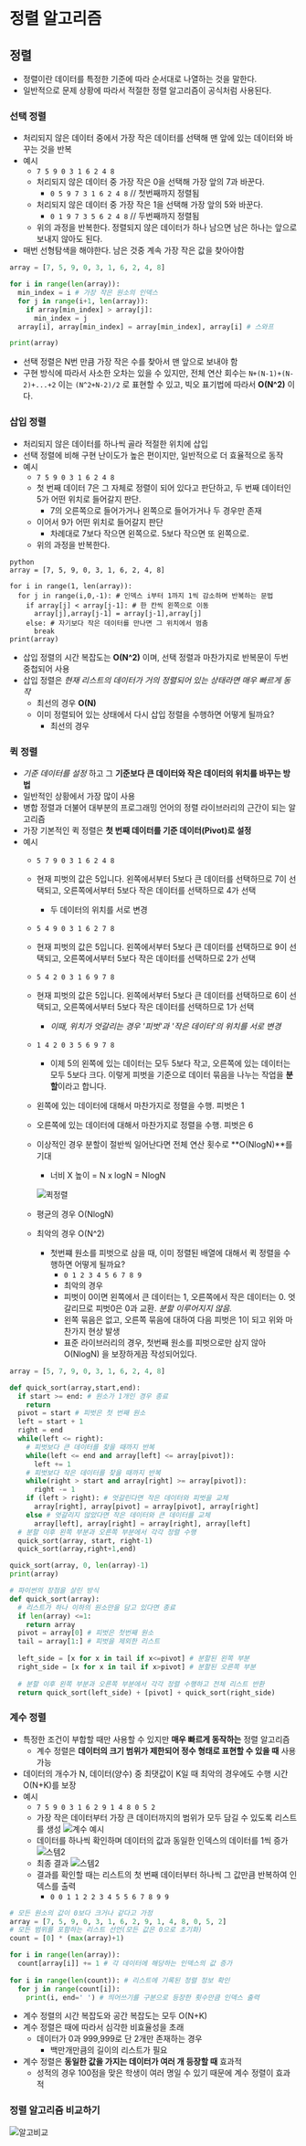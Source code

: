 # 정렬 알고리즘

## 정렬
- 정렬이란 데이터를 특정한 기준에 따라 순서대로 나열하는 것을 말한다.
- 일반적으로 문제 상황에 따라서 적절한 정렬 알고리즘이 공식처럼 사용된다.

### 선택 정렬
- 처리되지 않은 데이터 중에서 가장 작은 데이터를 선택해 맨 앞에 있는 데이터와 바꾸는 것을 반복
- 예시
  - `7 5 9 0 3 1 6 2 4 8`
  - 처리되지 않은 데이터 중 가장 작은 0을 선택해 가장 앞의 7과 바꾼다.
    - `0 5 9 7 3 1 6 2 4 8` // 첫번째까지 정렬됨
  - 처리되지 않은 데이터 중 가장 작은 1을 선택해 가장 앞의 5와 바꾼다.
    - `0 1 9 7 3 5 6 2 4 8` // 두번째까지 정렬됨
  - 위의 과정을 반복한다. 정렬되지 않은 데이터가 하나 남으면 남은 하나는 앞으로 보내지 않아도 된다.
- 매번 선형탐색을 해야한다. 남은 것중 계속 가장 작은 값을 찾아야함
```python
array = [7, 5, 9, 0, 3, 1, 6, 2, 4, 8]

for i in range(len(array)):
  min_index = i # 가장 작은 원소의 인덱스
  for j in range(i+1, len(array)):
    if array[min_index] > array[j]:
      min_index = j
  array[i], array[min_index] = array[min_index], array[i] # 스와프

print(array)
```

- 선택 정렬은 N번 만큼 가장 작은 수를 찾아서 맨 앞으로 보내야 함
- 구현 방식에 따라서 사소한 오차는 있을 수 있지만, 전체 연산 회수는 `N+(N-1)+(N-2)+...+2`
  이는 `(N^2+N-2)/2` 로 표현할 수 있고, 빅오 표기법에 따라서 **O(N^2)** 이다.

### 삽입 정렬
- 처리되지 않은 데이터를 하나씩 골라 적절한 위치에 삽입
- 선택 정렬에 비해 구현 난이도가 높은 편이지만, 일반적으로 더 효율적으로 동작
- 예시
  - `7 5 9 0 3 1 6 2 4 8`
  - 첫 번째 데이터 7은 그 자체로 정렬이 되어 있다고 판단하고, 두 번째 데이터인 5가 어떤 위치로 들어갈지 판단.
    - 7의 오른쪽으로 들어가거나 왼쪽으로 들어가거나 두 경우만 존재
  - 이어서 9가 어떤 위치로 들어갈지 판단
    - 차례대로 7보다 작으면 왼쪽으로. 5보다 작으면 또 왼쪽으로. 
  - 위의 과정을 반복한다.
  
```
python
array = [7, 5, 9, 0, 3, 1, 6, 2, 4, 8]

for i in range(1, len(array)):
  for j in range(i,0,-1): # 인덱스 i부터 1까지 1씩 감소하며 반복하는 문법
    if array[j] < array[j-1]: # 한 칸씩 왼쪽으로 이동
      array[j],array[j-1] = array[j-1],array[j]
    else: # 자기보다 작은 데이터를 만나면 그 위치에서 멈춤
      break
print(array)
```

- 삽입 정렬의 시간 복잡도는 **O(N^2)** 이며, 선택 정렬과 마찬가지로 반복문이 두번 중첩되어 사용
- 삽입 정렬은 *현재 리스트의 데이터가 거의 정렬되어 있는 상태라면 매우 빠르게 동작*
  - 최선의 경우 **O(N)**
  - 이미 정렬되어 있는 상태에서 다시 삽입 정렬을 수행하면 어떻게 될까요?
    - 최선의 경우

### 퀵 정렬
- *기준 데이터를 설정* 하고 그 **기준보다 큰 데이터와 작은 데이터의 위치를 바꾸는 방법**
- 일반적인 상황에서 가장 많이 사용
- 병합 정렬과 더불어 대부분의 프로그래밍 언어의 정렬 라이브러리의 근간이 되는 알고리즘
- 가장 기본적인 퀵 정렬은 **첫 번째 데이터를 기준 데이터(Pivot)로 설정**
- 예시
  - `5 7 9 0 3 1 6 2 4 8`
  - 현재 피벗의 값은 5입니다. 왼쪽에서부터 5보다 큰 데이터를 선택하므로 7이 선택되고, 오른쪽에서부터 5보다 작은 데이터를 선택하므로 4가 선택
    - 두 데이터의 위치를 서로 변경
  - `5 4 9 0 3 1 6 2 7 8`
  - 현재 피벗의 값은 5입니다. 왼쪽에서부터 5보다 큰 데이터를 선택하므로 9이 선택되고, 오른쪽에서부터 5보다 작은 데이터를 선택하므로 2가 선택
  - `5 4 2 0 3 1 6 9 7 8`
  - 현재 피벗의 값은 5입니다. 왼쪽에서부터 5보다 큰 데이터를 선택하므로 6이 선택되고, 오른쪽에서부터 5보다 작은 데이터를 선택하므로 1가 선택
    - *이때, 위치가 엇갈리는 경우 '피벗'과 '작은 데이터'의 위치를 서로 변경*
  - `1 4 2 0 3 5 6 9 7 8`
    - 이제 5의 왼쪽에 있는 데이터는 모두 5보다 작고, 오른쪽에 있는 데이터는 모두 5보다 크다. 이렇게 피벗을 기준으로 데이터 묶음을 나누는 작업을 **분할**이라고 합니다.
  - 왼쪽에 있는 데이터에 대해서 마찬가지로 정렬을 수행. 피벗은 1
  - 오른쪽에 있는 데이터에 대해서 마찬가지로 정렬을 수행. 피벗은 6
  - 이상적인 경우 분할이 절반씩 일어난다면 전체 연산 횟수로 **O(NlogN)**를 기대
    - 너비 X 높이 = N x logN = NlogN
    
    ![퀵정렬](https://user-images.githubusercontent.com/47052106/105361013-9571fa00-5c3c-11eb-8ba7-fa0ea36b9239.png)

  - 평균의 경우 O(NlogN)
  - 최악의 경우 O(N^2)
    - 첫번쨰 원소를 피벗으로 삼을 때, 이미 정렬된 배열에 대해서 퀵 정렬을 수행하면 어떻게 될까요?
      - `0 1 2 3 4 5 6 7 8 9`
      - 최악의 경우
      - 피벗이 0이면 왼쪽에서 큰 데이터는 1, 오른쪽에서 작은 데이터는 0. 엇갈리므로 피벗0은 0과 교환. *분할 이루어지지 않음.*
      - 왼쪽 묶음은 없고, 오른쪽 묶음에 대하여 다음 피벗은 1이 되고 위와 마찬가지 현상 발생
      - 표준 라이브러리의 경우, 첫번째 원소를 피벗으로만 삼지 않아 O(NlogN) 을 보장하게끔 작성되어있다.
 
```python
array = [5, 7, 9, 0, 3, 1, 6, 2, 4, 8]

def quick_sort(array,start,end):
  if start >= end: # 원소가 1개인 경우 종료
    return
  pivot = start # 피벗은 첫 번째 원소
  left = start + 1
  right = end
  while(left <= right):
    # 피벗보다 큰 데이터를 찾을 때까지 반복
    while(left <= end and array[left] <= array[pivot]):
      left += 1
    # 피벗보다 작은 데이터를 찾을 때까지 반복
    while(right > start and array[right] >= array[pivot]):
      right -= 1
    if (left > right): # 엇갈린다면 작은 데이터와 피벗을 교체
      array[right], array[pivot] = array[pivot], array[right]
    else # 엇갈리지 않았다면 작은 데이터와 큰 데이터를 교체
      array[left], array[right] = array[right], array[left]
  # 분할 이후 왼쪽 부분과 오른쪽 부분에서 각각 정렬 수행
  quick_sort(array, start, right-1)
  quick_sort(array,right+1,end)

quick_sort(array, 0, len(array)-1)
print(array)

# 파이썬의 장점을 살린 방식
def quick_sort(array): 
  # 리스트가 하나 이하의 원소만을 담고 있다면 종료
  if len(array) <=1:
    return array
  pivot = array[0] # 피벗은 첫번째 원소
  tail = array[1:] # 피벗을 제외한 리스트
  
  left_side = [x for x in tail if x<=pivot] # 분할된 왼쪽 부분
  right_side = [x for x in tail if x>pivot] # 분할된 오른쪽 부분
  
  # 분할 이후 왼쪽 부분과 오른쪽 부분에서 각각 정렬 수행하고 전체 리스트 반환
  return quick_sort(left_side) + [pivot] + quick_sort(right_side)
```

### 계수 정렬
- 특정한 조건이 부합할 때만 사용할 수 있지만 **매우 빠르게 동작하는** 정렬 알고리즘
  - 계수 정렬은 **데이터의 크기 범위가 제한되어 정수 형태로 표현할 수 있을 때** 사용 가능
- 데이터의 개수가 N, 데이터(양수) 중 최댓값이 K일 때 최악의 경우에도 수행 시간 O(N+K)를 보장
- 예시
  - `7 5 9 0 3 1 6 2 9 1 4 8 0 5 2`
  - 가장 작은 데이터부터 가장 큰 데이터까지의 범위가 모두 담길 수 있도록 리스트를 생성
    ![계수 예시](https://user-images.githubusercontent.com/47052106/105368174-973fbb80-5c44-11eb-88f3-2832777efb2e.JPG)
  - 데이터를 하나씩 확인하며 데이터의 값과 동일한 인덱스의 데이터를 1씩 증가
    ![스템2](https://user-images.githubusercontent.com/47052106/105368179-973fbb80-5c44-11eb-98a4-1e255ff50594.JPG)
  - 최종 결과
    ![스템2](https://user-images.githubusercontent.com/47052106/105368179-973fbb80-5c44-11eb-98a4-1e255ff50594.JPG)
  - 결과를 확인할 때는 리스트의 첫 번째 데이터부터 하나씩 그 값만큼 반복하여 인덱스를 출력
    - `0 0 1 1 2 2 3 4 5 5 6 7 8 9 9`

```python
# 모든 원소의 값이 0보다 크거나 같다고 가정
array = [7, 5, 9, 0, 3, 1, 6, 2, 9, 1, 4, 8, 0, 5, 2]
# 모든 범위를 포함하는 리스트 선언(모든 값은 0으로 초기화)
count = [0] * (max(array)+1)

for i in range(len(array)):
  count[array[i]] += 1 # 각 데이터에 해당하는 인덱스의 값 증가
  
for i in range(len(count)): # 리스트에 기록된 정렬 정보 확인
  for j in range(count[i]):
    print(i, end=' ') # 띄어쓰기를 구분으로 등장한 횟수만큼 인덱스 출력
```

- 계수 정렬의 시간 복잡도와 공간 복잡도는 모두 O(N+K)
- 계수 정렬은 때에 따라서 심각한 비효율성을 초래
  - 데이터가 0과 999,999로 단 2개만 존재하는 경우
    - 백만개만큼의 길이의 리스트가 필요
- 계수 정렬은 **동일한 값을 가지는 데이터가 여러 개 등장할 때** 효과적
  - 성적의 경우 100점을 맞은 학생이 여러 명일 수 있기 때문에 계수 정렬이 효과적

### 정렬 알고리즘 비교하기

![알고비교](https://user-images.githubusercontent.com/47052106/105369207-ad01b080-5c45-11eb-9a8d-7d8887d44994.JPG)
  
  
  

